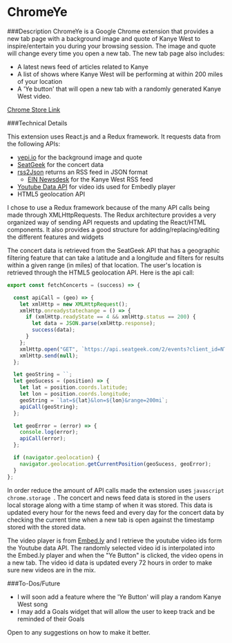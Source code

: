 ChromeYe
======

###Description
ChromeYe is a Google Chrome extension that provides a new tab page with a background image and quote of Kanye West to inspire/entertain you during your browsing session. The image and quote will change every time you open a new tab. The new tab page also includes:

- A latest news feed of articles related to Kanye
- A list of shows where Kanye West will be performing at within 200 miles of your location
- A 'Ye button' that will open a new tab with a randomly generated Kanye West video.

[Chrome Store Link](https://chrome.google.com/webstore/detail/chromeye/bfflmlaplfjkbaecodimdfbjeohbdjng?hl=en-US)

###Technical Details

This extension uses React.js and a Redux framework.
It requests data from the following APIs:
- [yepi.io](https://yepi.io/) for the background image and quote
- [SeatGeek](http://platform.seatgeek.com/) for the concert data
- [rss2Json](http://rss2json.com/) returns an RSS feed in JSON format
    - [EIN Newsdesk](http://www.einnews.com/) for the Kanye West RSS feed
- [Youtube Data API](https://developers.google.com/youtube/v3/) for video ids used for Embedly player
- HTML5 geolocation API

I chose to use a Redux framework because of the many API calls being made through
XMLHttpRequests. The Redux architecture provides a very organized way of sending API requests
and updating the React/HTML components. It also provides a good structure for adding/replacing/editing the different features and widgets

The concert data is retrieved from the SeatGeek API that has a geographic filtering feature that can take a latitude and a longitude and filters for results within a given range (in miles) of that location.
The user's location is retrieved through the HTML5 geolocation API. Here is the api call:
```Javascript
export const fetchConcerts = (success) => {

  const apiCall = (geo) => {
    let xmlHttp = new XMLHttpRequest();
    xmlHttp.onreadystatechange = () => {
      if (xmlHttp.readyState == 4 && xmlHttp.status == 200) {
        let data = JSON.parse(xmlHttp.response);
        success(data);
      }
    };
    xmlHttp.open("GET", `https://api.seatgeek.com/2/events?client_id=NTc3Mzg1OXwxNDc0NTA1NTQw&${geo}&per_page=100&format=json&performers.slug=kanye-west`, true);
    xmlHttp.send(null);
  };

  let geoString = ``;
  let geoSucess = (position) => {
    let lat = position.coords.latitude;
    let lon = position.coords.longitude;
    geoString = `lat=${lat}&lon=${lon}&range=200mi`;
    apiCall(geoString);
  };

  let geoError = (error) => {
    console.log(error);
    apiCall(error);
  };

  if (navigator.geolocation) {
    navigator.geolocation.getCurrentPosition(geoSucess, geoError);
  }
};
```


In order reduce the amount of API calls made the extension uses ```javascript chrome.storage ```.
The concert and news feed data is stored in the users local storage along with a time stamp of when it was stored. This data is updated every hour for the news feed and every day for the concert data by checking the current time when a new tab is open against the timestamp stored with the stored data.

The video player is from [Embed.ly](http://embed.ly/) and I retrieve the youtube video ids form the Youtube data API. The randomly selected video id is interpolated into the Embed.ly player and when the "Ye Button" is clicked, the video opens in a new tab. The video id data is updated every 72 hours in order to make sure new videos are in the mix.

###To-Dos/Future
- I will soon add a feature where the 'Ye Button' will play a random Kanye West song
- I may add a Goals widget that will allow the user to keep track and be reminded of their Goals

Open to any suggestions on how to make it better.
